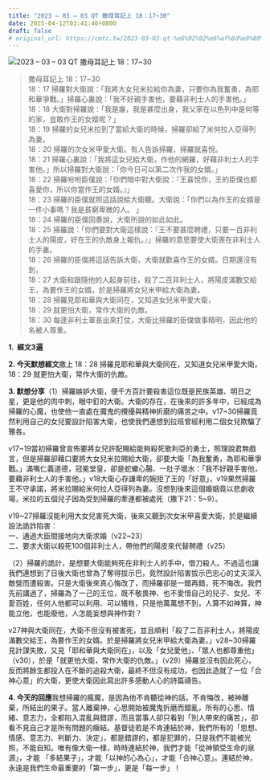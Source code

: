 ```yaml
---
title: "2023 – 03 – 03 QT 撒母耳記上 18：17~30"
date: 2025-04-12T03:41:46+0800
draft: false
# original_url: https://cmtc.tw/2023-03-03-qt-%e6%92%92%e6%af%8d%e8%80%b3%e8%a8%98%e4%b8%8a-18%ef%bc%9a1730
---
```


![2023 – 03 – 03 QT 撒母耳記上 18：17~30](/images/qt.jpg  "2023 – 03 – 03 QT 撒母耳記上 18：17~30")

> 撒母耳記上 18：17~30  
> 18：17 掃羅對大衛說：「我將大女兒米拉給你為妻，只要你為我奮勇，為耶和華爭戰。」掃羅心裏說：「我不好親手害他，要藉非利士人的手害他。」  
> 18：18 大衛對掃羅說：「我是誰，我是甚麼出身，我父家在以色列中是何等的家，豈敢作王的女婿呢？」  
> 18：19 掃羅的女兒米拉到了當給大衛的時候，掃羅卻給了米何拉人亞得列為妻。  
> 18：20 掃羅的次女米甲愛大衛。有人告訴掃羅，掃羅就喜悅。  
> 18：21 掃羅心裏說：「我將這女兒給大衛，作他的網羅，好藉非利士人的手害他。」所以掃羅對大衛說：「你今日可以第二次作我的女婿。」  
> 18：22 掃羅吩咐臣僕說：「你們暗中對大衛說：『王喜悅你，王的臣僕也都喜愛你，所以你當作王的女婿。』」  
> 18：23 掃羅的臣僕就照這話說給大衛聽。大衛說：「你們以為作王的女婿是一件小事嗎？我是貧窮卑微的人。 」  
> 18：24 掃羅的臣僕回奏說，大衛所說的如此如此。  
> 18：25 掃羅說：「你們要對大衛這樣說：『王不要甚麼聘禮，只要一百非利士人的陽皮，好在王的仇敵身上報仇。』」掃羅的意思要使大衛喪在非利士人的手裏。  
> 18：26 掃羅的臣僕將這話告訴大衛，大衛就歡喜作王的女婿。日期還沒有到，  
> 18：27 大衛和跟隨他的人起身前往，殺了二百非利士人，將陽皮滿數交給王，為要作王的女婿。於是掃羅將女兒米甲給大衛為妻。  
> 18：28 掃羅見耶和華與大衛同在，又知道女兒米甲愛大衛，  
> 18：29 就更怕大衛，常作大衛的仇敵。  
> 18：30 每逢非利士軍長出來打仗，大衛比掃羅的臣僕做事精明，因此他的名被人尊重。

**1.  經文3遍**

**2. 今天默想經文**撒上 18：28 掃羅見耶和華與大衛同在，又知道女兒米甲愛大衛，  
18：29 就更怕大衛，常作大衛的仇敵。

**3. 默想分享**（1）掃羅嫉妒大衛，便千方百計要殺害這位既是民族英雄、明日之星，更是他的肉中刺，眼中釘的大衛。大衛的存在，在後來的許多年中，已經成為掃羅的心魔，也使他一直處在魔鬼的攪擾與精神折磨的痛苦之中。v17~30掃羅竟然利用自己的女兒要設計陷害大衛，也使我們連想到拉班曾經利用二個女兒欺騙了雅各。

v17~19當初掃羅曾宣佈要將女兒許配賜給能夠殺死歌利亞的勇士，照理說君無戲言，但是掃羅卻藉口要將大女兒米拉賜給大衛，卻要大衛「為我奮勇，為耶和華爭戰。」滿嘴仁義道德，冠冕堂皇，卻是蛇蠍心腸、一肚子壞水：「我不好親手害他，要藉非利士人的手害他。」v18大衛心存謙卑的婉拒了王的「好意」，v19果然掃羅王不守承諾，將米拉賜給米何拉人亞得列為妻。沒想到後來這個婚姻竟以悲劇收場，米拉的五個兒子因為受到掃羅的牽連都被處死（撒下21：5~9）。

v19~27掃羅沒能利用大女兒害死大衛，後來又聽到次女米甲喜愛大衛，於是繼續設法詭詐陷害：  
一、通過大臣間接地向大衛求婚（v22~23）  
二、要求大衛以殺死100個非利士人，帶他們的陽皮來代替聘禮（v25）

（2）掃羅的詭計，是想要大衛能夠死在非利士人的手中，借刀殺人。不過這也讓我們連想到了日後大衛也曾為了奪得拔示巴，竟然設計陷害拔示巴忠心的丈夫深入敵營而遭殺害。只是大衛後來真心悔改了，而掃羅卻是一錯再錯，死不悔改。我們先前講過了，掃羅為了一己的王位，既不敬畏神、也不愛惜自己的兒子、女兒、不愛百姓，任何人他都可以利用、可以犧牲，只是他萬萬想不到，人算不如神算，神能立他，也能廢他，人怎能妄想與神作對？

v27神與大衛同在，大衛不但沒有被害死，並且順利「殺了二百非利士人，將陽皮滿數交給王，為要作王的女婿。於是掃羅將女兒米甲給大衛為妻。」v28~30掃羅見計謀失敗，又見「耶和華與大衛同在」，以及「女兒愛他」、「眾人也都尊重他」（v30），於是「就更怕大衛，常作大衛的仇敵。」（v29）掃羅並沒有因此死心，反而將餘生都投入在不斷的追殺大衛，最終不但沒有成功，也因此造就了一位「合神心意」的大衛，更使大衛因此寫出許多感動人心的詩篇禱告。

**4. 今天的回應**我想掃羅的瘋魔，是因為他不肯聽從神的話，不肯悔改，被神離棄，所結出的果子。當人離棄神，心思開始被魔鬼折磨而錯亂，所有的心思、情緒、意志力，全都陷入混亂與錯謬，而且當事人卻只看到「別人帶來的痛苦」，卻看不見自己才是所有問題的癥結。基督徒若是不肯連結於神，我們所有的「思想、情感、意志力、判斷力、決定」，都是錯謬的，都是犯罪的，只是我們不能被光照，不能自知。唯有像大衛一樣，時時連結於神，我們才能「從神領受生命的泉源」，才能 「多結果子」，才能「以神的心為心」，才能「合神心意」。連結於神，永遠是我們生命最重要的「第一步」，更是「每一步」！